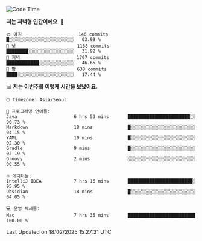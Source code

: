   <!--START_SECTION:waka-->
![Code Time](http://img.shields.io/badge/Code%20Time-498%20hrs%2021%20mins-blue)

**저는 저녁형 인간이에요. 🦉** 

```text
🌞 아침                     146 commits         █░░░░░░░░░░░░░░░░░░░░░░░░   03.99 % 
🌆 낮　                     1168 commits        ████████░░░░░░░░░░░░░░░░░   31.92 % 
🌃 저녁                     1707 commits        ████████████░░░░░░░░░░░░░   46.65 % 
🌙 밤　                     638 commits         ████░░░░░░░░░░░░░░░░░░░░░   17.44 % 
```


📊 **저는 이번주를 이렇게 시간을 보냈어요.** 

```text
🕑︎ Timezone: Asia/Seoul

💬 프로그래밍 언어들: 
Java                     6 hrs 53 mins       ███████████████████████░░   90.73 % 
Markdown                 18 mins             █░░░░░░░░░░░░░░░░░░░░░░░░   04.15 % 
YAML                     10 mins             █░░░░░░░░░░░░░░░░░░░░░░░░   02.30 % 
Gradle                   9 mins              █░░░░░░░░░░░░░░░░░░░░░░░░   02.19 % 
Groovy                   2 mins              ░░░░░░░░░░░░░░░░░░░░░░░░░   00.55 % 

🔥 에디터들: 
IntelliJ IDEA            7 hrs 16 mins       ████████████████████████░   95.95 % 
Obsidian                 18 mins             █░░░░░░░░░░░░░░░░░░░░░░░░   04.05 % 

💻 운영 체제들: 
Mac                      7 hrs 35 mins       █████████████████████████   100.00 % 
```


 Last Updated on 18/02/2025 15:27:31 UTC
<!--END_SECTION:waka-->
